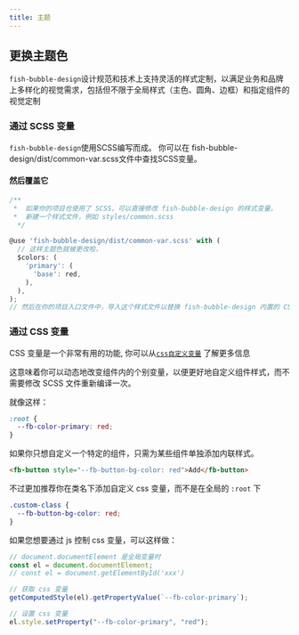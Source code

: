 ```yaml
---
title: 主题
---
```


## 更换主题色

`fish-bubble-design`设计规范和技术上支持灵活的样式定制，以满足业务和品牌上多样化的视觉需求，包括但不限于全局样式（主色、圆角、边框）和指定组件的视觉定制

### 通过 SCSS 变量

`fish-bubble-design`使用SCSS编写而成。 你可以在 fish-bubble-design/dist/common-var.scss文件中查找SCSS变量。

#### 然后覆盖它

```typescript
/**
 *  如果你的项目也使用了 SCSS，可以直接修改 fish-bubble-design 的样式变量。
 *  新建一个样式文件，例如 styles/common.scss
  */

@use 'fish-bubble-design/dist/common-var.scss' with (
  // 这样主题色就被更改啦，
  $colors: (
    'primary': (
      'base': red,
    ),
  ),
);
// 然后在你的项目入口文件中，导入这个样式文件以替换 fish-bubble-design 内置的 CSS
```

### 通过 CSS 变量

CSS 变量是一个非常有用的功能, 你可以从[`css自定义变量`](https://developer.mozilla.org/en-US/docs/Web/CSS/Using_CSS_custom_properties)
了解更多信息

这意味着你可以动态地改变组件内的个别变量，以便更好地自定义组件样式，而不需要修改 SCSS 文件重新编译一次。

就像这样：

```css
:root {
  --fb-color-primary: red;
}
```

如果你只想自定义一个特定的组件，只需为某些组件单独添加内联样式。

```html
<fb-button style="--fb-button-bg-color: red">Add</fb-button>
```

不过更加推荐你在类名下添加自定义 css 变量，而不是在全局的 `:root` 下

```css
.custom-class {
  --fb-button-bg-color: red;
}
```

如果您想要通过 js 控制 css 变量，可以这样做：

```ts
// document.documentElement 是全局变量时
const el = document.documentElement;
// const el = document.getElementById('xxx')

// 获取 css 变量
getComputedStyle(el).getPropertyValue(`--fb-color-primary`);

// 设置 css 变量
el.style.setProperty("--fb-color-primary", "red");
```
